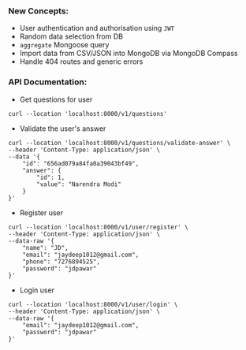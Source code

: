 ### New Concepts:

- User authentication and authorisation using `JWT`
- Random data selection from DB
- `aggregate` Mongoose query
- Import data from CSV/JSON into MongoDB via MongoDB Compass
- Handle 404 routes and generic errors

### API Documentation:

- Get questions for user

```
curl --location 'localhost:8000/v1/questions'
```

- Validate the user's answer

```
curl --location 'localhost:8000/v1/questions/validate-answer' \
--header 'Content-Type: application/json' \
--data '{
    "id": "656ad079a84fa0a39043bf49",
    "answer": {
        "id": 1,
        "value": "Narendra Modi"
    }
}'
```

- Register user

```
curl --location 'localhost:8000/v1/user/register' \
--header 'Content-Type: application/json' \
--data-raw '{
    "name": "JD",
    "email": "jaydeep1012@gmail.com",
    "phone": "7276894525",
    "password": "jdpawar"
}'
```

- Login user

```
curl --location 'localhost:8000/v1/user/login' \
--header 'Content-Type: application/json' \
--data-raw '{
    "email": "jaydeep1012@gmail.com",
    "password": "jdpawar"
}'
```